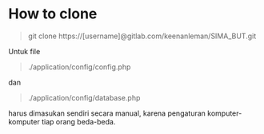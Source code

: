 # How to clone
> git clone https://[username]@gitlab.com/keenanleman/SIMA_BUT.git

Untuk file

> ./application/config/config.php

dan

> ./application/config/database.php

harus dimasukan sendiri secara manual, karena pengaturan komputer-komputer tiap orang beda-beda.
